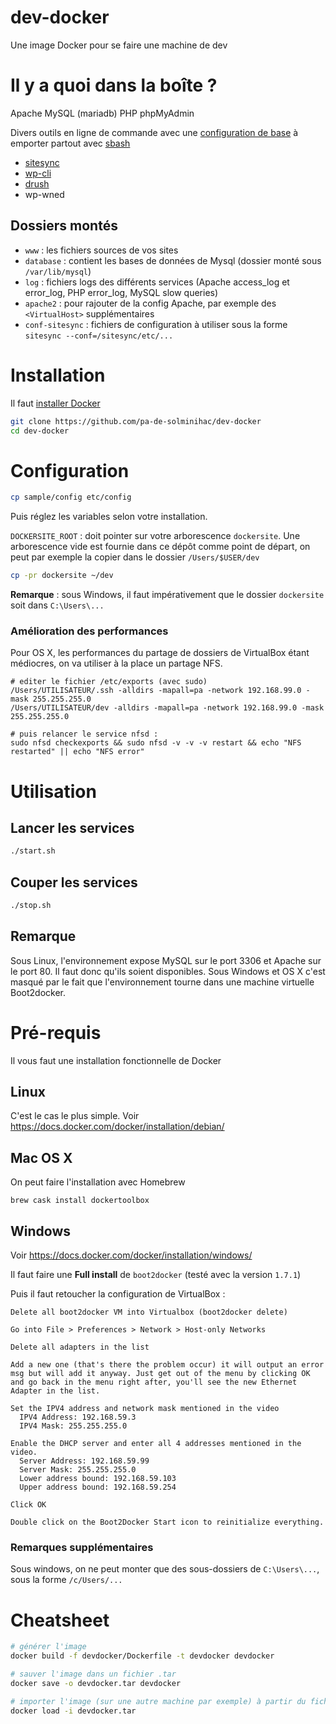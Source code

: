 # dev-docker

Une image Docker pour se faire une machine de dev

# Il y a quoi dans la boîte ?

Apache
MySQL (mariadb)
PHP
phpMyAdmin

Divers outils en ligne de commande avec une [configuration de base](https://github.com/pa-de-solminihac/configuration/) à emporter partout avec [sbash](https://github.com/pa-de-solminihac/configuration/#emporter-cette-configuration-partout)

- [sitesync](https://github.com/pa-de-solminihac/sitesync)
- [wp-cli](http://wp-cli.org/)
- [drush](http://www.drush.org/en/master/)
- wp-wned

## Dossiers montés

- `www` : les fichiers sources de vos sites
- `database` : contient les bases de données de Mysql (dossier monté sous `/var/lib/mysql`)
- `log` : fichiers logs des différents services (Apache access_log et error_log, PHP error_log, MySQL slow queries)
- `apache2` : pour rajouter de la config Apache, par exemple des `<VirtualHost>` supplémentaires
- `conf-sitesync` : fichiers de configuration à utiliser sous la forme `sitesync --conf=/sitesync/etc/...`


# Installation

Il faut [installer Docker](#requirements)

```bash
git clone https://github.com/pa-de-solminihac/dev-docker
cd dev-docker
```

# Configuration

```bash
cp sample/config etc/config
```

Puis réglez les variables selon votre installation.

`DOCKERSITE_ROOT` : doit pointer sur votre arborescence `dockersite`. Une arborescence vide est fournie dans ce dépôt comme point de départ, on peut par exemple la copier dans le dossier `/Users/$USER/dev`

```bash
cp -pr dockersite ~/dev
```

**Remarque** : sous Windows, il faut impérativement que le dossier `dockersite` soit dans `C:\Users\...`


### Amélioration des performances

Pour OS X, les performances du partage de dossiers de VirtualBox étant médiocres, on va utiliser à la place un partage NFS.

```
# editer le fichier /etc/exports (avec sudo)
/Users/UTILISATEUR/.ssh -alldirs -mapall=pa -network 192.168.99.0 -mask 255.255.255.0
/Users/UTILISATEUR/dev -alldirs -mapall=pa -network 192.168.99.0 -mask 255.255.255.0

# puis relancer le service nfsd :
sudo nfsd checkexports && sudo nfsd -v -v -v restart && echo "NFS restarted" || echo "NFS error"
```

# Utilisation

## Lancer les services
```bash
./start.sh
```

## Couper les services
```bash
./stop.sh
```

## Remarque

Sous Linux, l'environnement expose MySQL sur le port 3306 et Apache sur le port 80. Il faut donc qu'ils soient disponibles. Sous Windows et OS X c'est masqué par le fait que l'environnement tourne dans une machine virtuelle Boot2docker.


# Pré-requis

Il vous faut une installation fonctionnelle de Docker

## Linux

C'est le cas le plus simple. Voir https://docs.docker.com/docker/installation/debian/


## Mac OS X

On peut faire l'installation avec Homebrew
```
brew cask install dockertoolbox
```


## Windows

Voir https://docs.docker.com/docker/installation/windows/

Il faut faire une **Full install** de `boot2docker` (testé avec la version `1.7.1`)

Puis il faut retoucher la configuration de VirtualBox :

    Delete all boot2docker VM into Virtualbox (boot2docker delete)

    Go into File > Preferences > Network > Host-only Networks

    Delete all adapters in the list

    Add a new one (that's there the problem occur) it will output an error msg but will add it anyway. Just get out of the menu by clicking OK and go back in the menu right after, you'll see the new Ethernet Adapter in the list.

    Set the IPV4 address and network mask mentioned in the video
      IPV4 Address: 192.168.59.3
      IPV4 Mask: 255.255.255.0

    Enable the DHCP server and enter all 4 addresses mentioned in the video.
      Server Address: 192.168.59.99
      Server Mask: 255.255.255.0
      Lower address bound: 192.168.59.103
      Upper address bound: 192.168.59.254

    Click OK

    Double click on the Boot2Docker Start icon to reinitialize everything.


### Remarques supplémentaires

Sous windows, on ne peut monter que des sous-dossiers de `C:\Users\...`, sous la forme `/c/Users/...`


# Cheatsheet

```bash
# générer l'image
docker build -f devdocker/Dockerfile -t devdocker devdocker

# sauver l'image dans un fichier .tar
docker save -o devdocker.tar devdocker

# importer l'image (sur une autre machine par exemple) à partir du fichier .tar
docker load -i devdocker.tar

```
